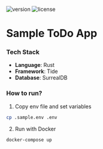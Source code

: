 
![version](https://img.shields.io/badge/version-0.1.0-blue) ![license](https://img.shields.io/badge/license-MIT-green)

# Sample ToDo App

### Tech Stack

- **Language**: Rust
- **Framework**: Tide
- **Database**: SurrealDB

### How to run?
1. Copy env file and set variables
```bash
cp .sample.env .env
```

2. Run with Docker
```bash
docker-compose up
```
